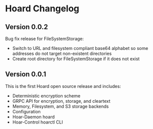 # Hoard Changelog
## Version 0.0.2
Bug fix release for FileSystemStorage:
- Switch to URL and filesystem compliant base64 alphabet so some addresses do not target non-existent directories
- Create root directory for FileSystemStorage if it does not exist


## Version 0.0.1
This is the first Hoard open source release and includes:
- Deterministic encryption scheme
- GRPC API for encryption, storage, and cleartext
- Memory, Filesystem, and S3 storage backends
- Configuration
- Hoar-Daemon hoard
- Hoar-Control hoarctl CLI


